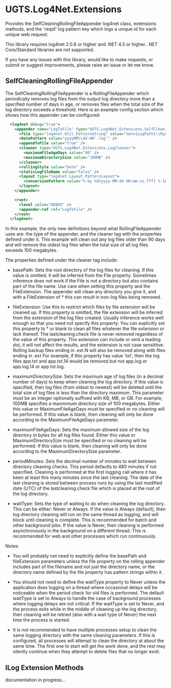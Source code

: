 # UGTS.Log4Net.Extensions
Provides the SelfCleaningRollingFileAppender log4net class, extensions methods, and the 'reqid' log pattern key which logs a unique id for each unique web request.

This library requires log4net 2.0.8 or higher and .NET 4.5 or higher.  .NET Core/Standard libraries are not supported.

If you have any issues with this library, would like to make requests, or submit or suggest improvements, please raise an issue or let me know.


## SelfCleaningRollingFileAppender

The SelfCleaningRollingFileAppender is a RollingFileAppender which periodically removes log files from the output log directory more than a specified number of days in age, or removes files when the total size of the log directory exceeds a threshold.  Here is an example config section which shows how this appender can be configured:

```xml
  <log4net debug="true">
    <appender name="LogToFile" type="UGTS.Log4Net.Extensions.SelfCleaningRollingFileAppender, UGTS.Log4Net.Extensions">
      <file type="log4net.Util.PatternString" value="%env{LogPath}\\MyApp\\" />
      <DatePattern value="yyyyMM\\dd-HH'.log'" />
      <appendToFile value="true" />
      <cleaner type="UGTS.Log4Net.Extensions.LogCleaner">
        <maximumFileAgeDays value="90" />
        <maximumDirectorySize value="100MB" />
      </cleaner>
      <rollingStyle value="Date" />
      <staticLogFileName value="false" />
      <layout type="log4net.Layout.PatternLayout">
        <conversionPattern value="%-5p %d{yyyy-MM-dd HH:mm:ss.fff} %-18.18c{1} - %m%n" />
      </layout>
    </appender>

    <root>
      <level value="DEBUG" />
      <appender-ref ref="LogToFile" />
    </root>
  </log4net>
```
  
In this example, the only new definitions beyond what RollingFileAppender uses are: the type of the appender, and the cleaner tag with the properties defined under it.  This example will clean out any log files older than 90 days and will remove the oldest log files when the total size of all log files exceeds 100 megabytes.

The properties defined under the cleaner tag include:

- basePath:
        Sets the root directory of the log files for cleaning.
        If this value is omitted, it will be inferred from the File property.
        Sometimes inference does not work if the File is not a directory but also contains part of the file name.
        Use care when setting this property and the FileExtension.  The appender will clean any directory you give it, and with a FileExtension of * this can 
        result in non-log files being removed.

- fileExtension:
        Use this to restrict which files by file extension will be cleaned up.
        If this property is omitted, the file extension will be inferred from the extension of the log files created.  Usually inference works well enough so that you need not specify this property.
        You can explicitly set this property to * or blank to clean all files whatever the file extension or lack thereof.
        The lastcleaning.check file is never removed regardless of the value of this property.
        This extension can include or omit a leading dot, it will not affect the results, and the extension is not case sensititve.
        Rolling backup files ending in .ext.N will also be removed along with files ending in .ext
        For example, if this property has value 'txt', then the log files app.txt and app.txt.14 would be removed but not app.log or app.log.14 or app.txt.log.

- maximumDirectorySize: 
        Sets the maximum age of log files (in a decimal number of days) to keep when cleaning the log directory.
        If this value is specified, then log files (from oldest to newest) will be deleted until the total size
        of log files is less than the directory maximum.  This parameter must be an integer optionally suffixed 
        with KB, MB, or GB.  For example, 100MB specifies a maxmimum directory size of 100 megabytes.
        Either this value or MaximumFileAgeDays must be specified or no cleaning will be performed.
        If this value is blank, then cleaning will only be done according to the MaximumFileAgeDays parameter.

- maximumFileAgeDays:
        Sets the maximum allowed size of the log directory in bytes for all log files found.
        Either this value or MaximumDirectorySize must be specified or no cleaning will be performed.
        If this value is blank, then cleaning will only be done according to the MaximumDirectorySize parameter.

- periodMinutes:
        Sets the decimal number of minutes to wait between directory cleaning checks.
        This period defaults to 480 minutes if not specified.  Cleaning is performed at the first logging call where it has
        been at least this many minutes since the last cleaning.  The date of the last cleaning is stored between process runs
        by using the last modified date (UTC) of the lastcleaning.check file which is placed at the root of the log directory.
        
- waitType:
        Sets the type of waiting to do when cleaning the log directory.
        This can be either: Never or Always.
        If the value is Always (default), then log directory cleaning will run on the same thread as logging, and will block until cleaning is complete.  This is recommended for batch and other background jobs.
        If the value is Never, then cleaning is performed asynchronously in the background on a different thread.  This is recommended for web and other processes which run continuously.

Notes: 

- You will probably not need to explicitly define the basePath and fileExtension parameters unless the file property on the rolling appender includes part of the filename and not just the directory name, or the directory name defined by the file property has pattern strings within it.

- You should not need to define the waitType property to Never unless the application does logging on a thread where occasional delays will be noticeable when the period check for old files is performed.  The default waitType is set to Always to handle the case of background processes where logging delays are not critical.  If the waitType is set to Never, and the process exits while in the middle of cleaning up the log directory, then cleaning will be retried (also with a wait type of Never) the next time the process is started.

- It is not recommended to have multiple processes setup to clean the same logging directory with the same cleaning parameters.  If this is configured, all processes will attempt to clean the directory at about the same time.  The first one to start will get the work done, and the rest may silently continue when they attempt to delete files that no longer exist.


## ILog Extension Methods

documentation in progress...


